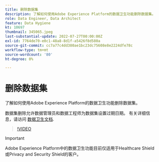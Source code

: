 ```yaml
---
title: 删除数据集
description: 了解如何使用Adobe Experience Platform的数据卫生功能删除数据集。
role: Data Engineer, Data Architect
feature: Data Hygiene
kt: 10697
thumbnail: 345065.jpeg
last-substantial-update: 2022-07-27T00:00:00Z
exl-id: 7764de70-e0c1-48a8-8d1f-a5426f8d580a
source-git-commit: cc7a77c4dd380ae1bc23dc75608e8e2224dfe78c
workflow-type: tm+mt
source-wordcount: '80'
ht-degree: 0%

---
```


# 删除数据集

了解如何使用Adobe Experience Platform的数据卫生功能删除数据集。

数据集删除允许数据管理员和数据工程师为数据集设置过期日期。 有关详细信息，请访问 [数据卫生文档](https://experienceleague.adobe.com/docs/experience-platform/hygiene/home.html).

>[!VIDEO](https://video.tv.adobe.com/v/345065?quality=12&learn=on)

>[!IMPORTANT]
>
> Adobe Experience Platform中的数据卫生功能目前仅适用于Healthcare Shield或Privacy and Security Shield的客户。
